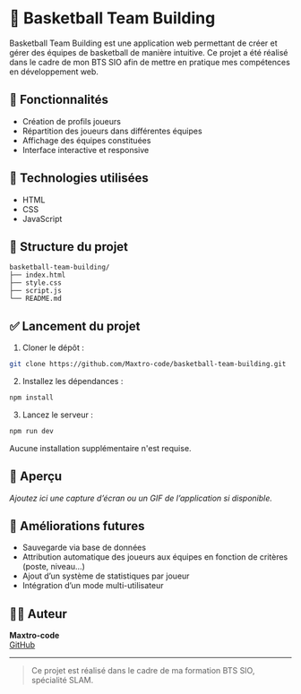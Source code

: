 # 🏀 Basketball Team Building

Basketball Team Building est une application web permettant de créer et gérer des équipes de basketball de manière intuitive. Ce projet a été réalisé dans le cadre de mon BTS SIO afin de mettre en pratique mes compétences en développement web.

## 📌 Fonctionnalités

- Création de profils joueurs
- Répartition des joueurs dans différentes équipes
- Affichage des équipes constituées
- Interface interactive et responsive

## 🧪 Technologies utilisées

- HTML
- CSS
- JavaScript

## 📂 Structure du projet

```
basketball-team-building/
├── index.html
├── style.css
├── script.js
└── README.md
```

## ✅ Lancement du projet

1. Cloner le dépôt :
```bash
git clone https://github.com/Maxtro-code/basketball-team-building.git
```
2. Installez les dépendances :
```bash
npm install
```
3. Lancez le serveur :
```bash
npm run dev
```

Aucune installation supplémentaire n'est requise.

## 📸 Aperçu

*Ajoutez ici une capture d’écran ou un GIF de l’application si disponible.*

## 🔧 Améliorations futures

- Sauvegarde via base de données
- Attribution automatique des joueurs aux équipes en fonction de critères (poste, niveau…)
- Ajout d’un système de statistiques par joueur
- Intégration d’un mode multi-utilisateur

## 👨‍💻 Auteur

**Maxtro-code**  
[GitHub](https://github.com/Maxtro-code)

---

> Ce projet est réalisé dans le cadre de ma formation BTS SIO, spécialité SLAM.

